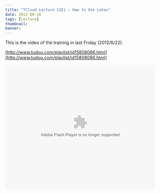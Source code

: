 ```yaml
---
title: "TCloud Lecture S1E1 – How to Use Latex"
date: 2012-06-26
tags: [Lecture]
thumbnail:
banner: 
---
```

This is the video of the training in last Friday (2012/6/22).

[http://www.tudou.com/playlist/id15808086.html](http://www.tudou.com/playlist/id15808086.html)

<embed src="http://www.tudou.com/l/h77Hym1gT1I/&amp;rpid=113457321&amp;resourceId=113457321_05_05_99&amp;iid=145028236&amp;bid=05/v.swf" type="application/x-shockwave-flash" allowscriptaccess="always" allowfullscreen="true" wmode="opaque" width="480" height="400">